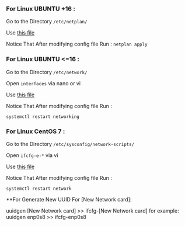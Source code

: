 ### For Linux UBUNTU +16 :

Go to the Directory 
``` /etc/netplan/ ```

Use [this file](00-installer-config-DHCP-Network-Type-ubuntu+16.yaml)

Notice That After modifying config file Run :
```netplan apply```


### For Linux UBUNTU <=16 :

Go to the Directory 
``` /etc/network/ ```

Open ``` interfaces ``` via nano or vi

Use [this file](interfaces)

Notice That After modifying config file Run :

```systemctl restart networking```

### For Linux CentOS 7 :

Go to the Directory 
```/etc/sysconfig/network-scripts/ ```

Open ``` ifcfg-e-* ``` via  vi

Use [this file](ifcfg-ens33)

Notice That After modifying config file Run :

```systemctl restart network```

**For Generate New UUID For [New Network card]:

uuidgen [New Network card] >> ifcfg-[New Network card]
for example: uuidgen enp0s8 >> ifcfg-enp0s8



